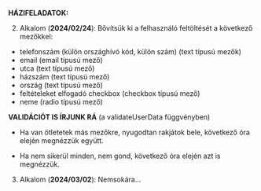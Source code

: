 **HÁZIFELADATOK:**

2. Alkalom (**2024/02/24**):
Bővítsük ki a felhasználó feltöltését a következő mezőkkel:

* telefonszám (külön országhívó kód, külön szám) (text típusú mezők)
* email (email típusú mező)
* utca (text típusú mező)
* házszám (text típusú mező)
* ország (text típusú mező)
* feltételeket elfogadó checkbox (checkbox típusú mező)
* neme (radio típusú mező)

**VALIDÁCIÓT IS ÍRJUNK RÁ** (a validateUserData függvényben)

* Ha van ötletetek más mezőkre, nyugodtan rakjátok bele, következő óra elején megnézzük együtt.

* Ha nem sikerül minden, nem gond, következő óra elején azt is megnézzük.

3. Alkalom (**2024/03/02**):
Nemsokára...
